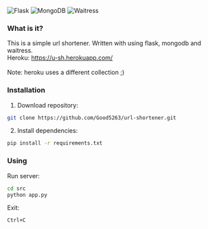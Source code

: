![Flask](https://img.shields.io/badge/flask-v1.1.2-blue?style=flat-square)
![MongoDB](https://img.shields.io/badge/pymongo-v3.11.3-blue?style=flat-square)
![Waitress](https://img.shields.io/badge/waitress-v1.4.4-blue?style=flat-square)

### What is it?
This is a simple url shortener. Written with using flask, mongodb and waitress.<br>
Heroku: https://u-sh.herokuapp.com/<br>
<br>
Note: heroku uses a different collection ;)

### Installation
1) Download repository:
```bash
git clone https://github.com/Good5263/url-shortener.git
```
2) Install dependencies:
```bash
pip install -r requirements.txt
```

### Using
Run server:
```bash
cd src
python app.py
```
Exit:
```bash
Ctrl+C  
```
